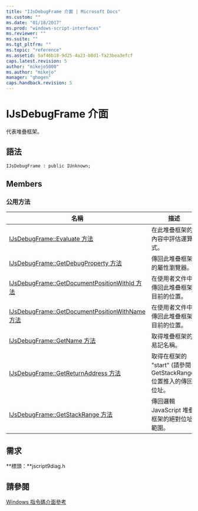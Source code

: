```yaml
---
title: "IJsDebugFrame 介面 | Microsoft Docs"
ms.custom: ""
ms.date: "01/18/2017"
ms.prod: "windows-script-interfaces"
ms.reviewer: ""
ms.suite: ""
ms.tgt_pltfrm: ""
ms.topic: "reference"
ms.assetid: 5af46b18-9d25-4a23-b8d1-fa23bea3efcf
caps.latest.revision: 5
author: "mikejo5000"
ms.author: "mikejo"
manager: "ghogen"
caps.handback.revision: 5
---
```

# IJsDebugFrame 介面
代表堆疊框架。  
  
## 語法  
  
```  
IJsDebugFrame : public IUnknown;  
```  
  
## Members  
  
### 公用方法  
  
|名稱|描述|  
|--------|--------|  
|[IJsDebugFrame::Evaluate 方法](../../winscript/reference/ijsdebugframe-evaluate-method.md)|在此堆疊框架的內容中評估運算式。|  
|[IJsDebugFrame::GetDebugProperty 方法](../../winscript/reference/ijsdebugframe-getdebugproperty-method.md)|傳回此堆疊框架的屬性瀏覽器。|  
|[IJsDebugFrame::GetDocumentPositionWithId 方法](../../winscript/reference/ijsdebugframe-getdocumentpositionwithid-method.md)|在使用者文件中傳回此堆疊框架目前的位置。|  
|[IJsDebugFrame::GetDocumentPositionWithName 方法](../../winscript/reference/ijsdebugframe-getdocumentpositionwithname-method.md)|在使用者文件中傳回此堆疊框架目前的位置。|  
|[IJsDebugFrame::GetName 方法](../../winscript/reference/ijsdebugframe-getname-method.md)|取得堆疊框架的易記名稱。|  
|[IJsDebugFrame::GetReturnAddress 方法](../../winscript/reference/ijsdebugframe-getreturnaddress-method.md)|取得在框架的 "start" \(請參閱 GetStackRange\) 位置推入的傳回位址。|  
|[IJsDebugFrame::GetStackRange 方法](../../winscript/reference/ijsdebugframe-getstackrange-method.md)|傳回邏輯 JavaScript 堆疊框架的絕對位址範圍。|  
  
## 需求  
 **標頭：**jscript9diag.h  
  
## 請參閱  
 [Windows 指令碼介面參考](../../winscript/reference/windows-script-interfaces-reference.md)